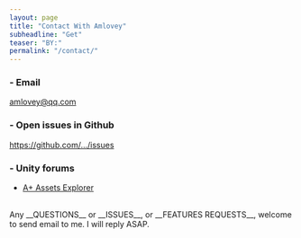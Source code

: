 ```yaml
---
layout: page
title: "Contact With Amlovey"
subheadline: "Get"
teaser: "BY:"
permalink: "/contact/"
---
```


### - Email

[amlovey@qq.com](mailto:amlovey@qq.com)

### - Open issues in Github

<a href='https://github.com/amloveyweb/amloveyweb.github.io/issues' target='_blank'>https://github.com/.../issues</a>

### - Unity forums

* <a href='http://forum-old.unity3d.com/threads/50-off-sale-a-assets-explorer.403471/' target='_blank'>A+ Assets Explorer</a>

<br>
Any __QUESTIONS__ or __ISSUES__, or __FEATURES REQUESTS__, welcome to send email to me. I will reply ASAP.

